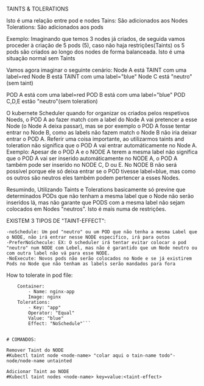 TAINTS & TOLERATIONS

Isto é uma relação entre pod e nodes
Tains: São adicionados aos Nodes
Tolerations: São adicionados aos pods

Exemplo:
Imaginando que temos 3 nodes já criados, de seguida vamos proceder à criação de 5 pods (5), caso não haja restrições(Taints) os 5 pods são criados ao longo dos nodes de forma balanceada. Isto é uma situação normal sem Taints

Vamos agora imaginar o seguinte cenário:
Node A está TAINT com uma label=red
Node B está TAINT com uma label="blue"
Node C está "neutro"(sem taint)

POD A está com uma label=red
POD B está com uma label="blue"
POD C,D,E estão "neutro"(sem toleration)

O kubernete Scheduler quando for organizar os  criados pelos respetivos Noeds, o POD A ao fazer match com a label do Node A vai pretencer a esse Node (o Node A deixa passar), mas se por exemplo o POD A fosse tentar entrar no Node B, como as labels não fazem match o Node B não iria deixar entrar o POD A.
Referir uma coisa importante, ao utilizarmos taints and toleration não significa que o POD A vai entrar automáticamente no Node A. Exemplo: Apesar de o POD A e o NODE A terem a mesma label não significa que o POD A vai ser inserido automáticamente no NODE A, o POD A também pode ser inserido no NODE C, D ou E. No NODE B não será possível porque ele só deixa entrar se o POD tivesse label=blue, mas como os outros são neutros eles também podem pertencer a esses Nodes.

Resumindo, Utilizando Taints e Tolerations basicamente só previne que determinados PODs que não tenham a mesma label que o Node não serão inseridos lá, mas não garante que PODS com a mesma label não sejam colocados em Nodes "neutros".  Isto é mais numa de restrições.

EXISTEM 3 TIPOS DE "TAINT-EFFECT":

	-noSchedule: Um pod "neutro" ou um POD que não tenha a mesma Label que o NODE, não irá entrar nesse NODE especifico, irá para outos
	-PreferNoSchecule: EX: O scheduler irá tentar evitar colocar o pod "neutro" num NODE com Lebel, mas não é garantido que um Node neutro ou com outra label não vá para esse NODE.
	-NoExecute: Novos pods não serão colocados no Node e se já existirem Pods no Node que não tenham as labels serão mandados para fora
	

How to tolerate in pod file:

```Spec:
	Container:
		- Name: nginx-app
		Image: nginx 
	Tolerations:
		- Key: "app"
		Operator: "Equal"
		Value: "blue"
		Effect: "NoSchedule"```
		

# COMANDOS:

Remover Taint do NODE
#Kubectl taint node <node-name> "colar aqui o tain-name todo"-node/node-name untainted

Adicionar Taint ao NODE
#Kubectl taint nodes <node-name> key=value:<taint-effect>